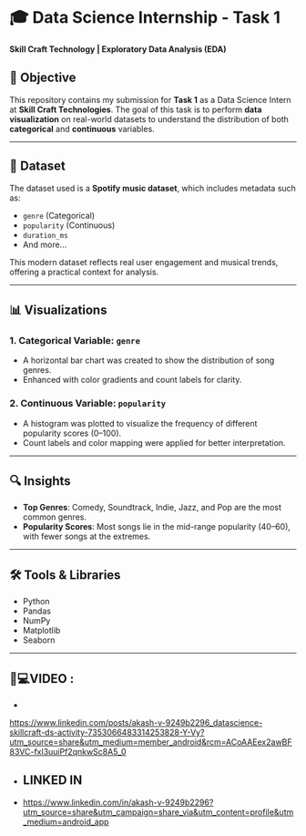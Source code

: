# 🎓 Data Science Internship - Task 1  
**Skill Craft Technology | Exploratory Data Analysis (EDA)**

## 📌 Objective

This repository contains my submission for **Task 1** as a Data Science Intern at **Skill Craft Technologies**. The goal of this task is to perform **data visualization** on real-world datasets to understand the distribution of both **categorical** and **continuous** variables.

---

## 📁 Dataset

The dataset used is a **Spotify music dataset**, which includes metadata such as:
- `genre` (Categorical)
- `popularity` (Continuous)
- `duration_ms`
- And more...

This modern dataset reflects real user engagement and musical trends, offering a practical context for analysis.

---

## 📊 Visualizations

### 1. Categorical Variable: `genre`
- A horizontal bar chart was created to show the distribution of song genres.
- Enhanced with color gradients and count labels for clarity.

### 2. Continuous Variable: `popularity`
- A histogram was plotted to visualize the frequency of different popularity scores (0–100).
- Count labels and color mapping were applied for better interpretation.

---

## 🔍 Insights

- **Top Genres**: Comedy, Soundtrack, Indie, Jazz, and Pop are the most common genres.
- **Popularity Scores**: Most songs lie in the mid-range popularity (40–60), with fewer songs at the extremes.

---

## 🛠️ Tools & Libraries

- Python  
- Pandas  
- NumPy  
- Matplotlib
- Seaborn 

---

## 🎥💻VIDEO :
-
https://www.linkedin.com/posts/akash-v-9249b2296_datascience-skillcraft-ds-activity-7353066483314253828-Y-Vy?utm_source=share&utm_medium=member_android&rcm=ACoAAEex2awBF83VC-fxl3uuiPf2qnkwSc8A5_0

-  ## LINKED IN
- https://www.linkedin.com/in/akash-v-9249b2296?utm_source=share&utm_campaign=share_via&utm_content=profile&utm_medium=android_app  
